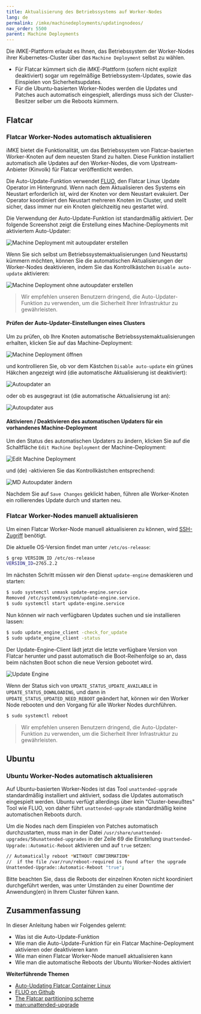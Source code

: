 ```yaml
---
title: Aktualisierung des Betriebssystems auf Worker-Nodes
lang: de
permalink: /imke/machinedeployments/updatingnodeos/
nav_order: 5500
parent: Machine Deployments
---
```


Die iMKE-Plattform erlaubt es Ihnen, das Betriebssystem der Worker-Nodes ihrer Kubernetes-Cluster über das `Machine Deployment` selbst zu wählen.

* Für Flatcar kümmert sich die iMKE-Plattform (sofern nicht explizit deaktiviert) sogar um regelmäßige Betriebssystem-Updates, sowie das Einspielen von Sicherheitsupdates.
* Für die Ubuntu-basierten Worker-Nodes werden die Updates und Patches auch automatisch eingespielt, allerdings muss sich der Cluster-Besitzer selber um die Reboots kümmern.

## Flatcar

### Flatcar Worker-Nodes automatisch aktualisieren

iMKE bietet die Funktionalität, um das Betriebssystem von Flatcar-basierten Worker-Knoten auf dem neuesten Stand zu halten.
Diese Funktion installiert automatisch alle Updates auf den Worker-Nodes, die vom Upstream-Anbieter (Kinvolk) für Flatcar veröffentlicht werden.

Die Auto-Update-Funktion verwendet [FLUO](https://github.com/kinvolk/flatcar-linux-update-operator), den Flatcar Linux Update Operator im Hintergrund.
Wenn nach dem Aktualisieren des Systems ein Neustart erforderlich ist, wird der Knoten vor dem Neustart evakuiert. Der Operator koordiniert den Neustart
mehreren Knoten im Cluster, und stellt sicher, dass immer nur ein Knoten gleichzeitig neu gestartet wird.

Die Verwendung der Auto-Update-Funktion ist standardmäßig aktiviert. Der folgende Screenshot zeigt die Erstellung eines Machine-Deployments mit aktiviertem Auto-Updater:

![Machine Deployment mit autoupdater erstellen](autoupdate_flatcar.png)

Wenn Sie sich selbst um Betriebssystemaktualisierungen (und Neustarts) kümmern möchten, können Sie die automatischen Aktualisierungen der Worker-Nodes deaktivieren, indem Sie das Kontrollkästchen `Disable auto-update` aktivieren:

![Machine Deployment ohne autoupdater erstellen](autoupdate_flatcar_disable.png)

> Wir empfehlen unseren Benutzern dringend, die Auto-Updater-Funktion zu verwenden, um die Sicherheit Ihrer Infrastruktur zu gewährleisten.

#### Prüfen der Auto-Updater-Einstellungen eines Clusters

Um zu prüfen, ob Ihre Knoten automatische Betriebssystemaktualisierungen erhalten, klicken Sie auf das Machine-Deployment:

![Machine Deployment öffnen](autoupdate_open_md.png)

und kontrollieren Sie, ob vor dem Kästchen `Disable auto-update` ein grünes Häkchen angezeigt wird (die automatische Aktualisierung ist deaktiviert):

![Autoupdater an](autoupdate_enabled.png)

oder ob es ausgegraut ist (die automatische Aktualisierung ist an):

![Autoupdater aus](autoupdate_disabled.png)

#### Aktivieren / Deaktivieren des automatischen Updaters für ein vorhandenes Machine-Deployment

Um den Status des automatischen Updaters zu ändern, klicken Sie auf die Schaltfläche `Edit Machine Deployment` der Machine-Deployment:

![Edit Machine Deployment](autoupdate_edit_md.png)

und (de) -aktivieren Sie das Kontrollkästchen entsprechend:

![MD Autoupdater ändern](autoupdate_flatcar_modify.png)

Nachdem Sie auf `Save Changes` geklickt haben, führen alle Worker-Knoten ein rollierendes Update durch und starten neu.

### Flatcar Worker-Nodes manuell aktualisieren

Um einen Flatcar Worker-Node manuell aktualisieren zu können, wird [SSH-Zugriff](/imke/machinedeployments/add_ssh_key/) benötigt.

Die aktuelle OS-Version findet man unter `/etc/os-release`:

```bash
$ grep VERSION_ID /etc/os-release
VERSION_ID=2765.2.2
```

Im nächsten Schritt müssen wir den Dienst `update-engine` demaskieren und starten:

```bash
$ sudo systemctl unmask update-engine.service
Removed /etc/systemd/system/update-engine.service.
$ sudo systemctl start update-engine.service
```

Nun können wir nach verfügbaren Updates suchen und sie installieren lassen:

```bash
$ sudo update_engine_client -check_for_update
$ sudo update_engine_client -status
```

Der Update-Engine-Client lädt jetzt die letzte verfügbare Version von Flatcar herunter und passt
automatisch die Boot-Reihenfolge so an, dass beim nächsten Boot schon die neue Version gebootet wird.

![Update Engine](fc_update_engine.gif)

Wenn der Status sich von `UPDATE_STATUS_UPDATE_AVAILABLE` in `UPDATE_STATUS_DOWNLOADING`,
und dann in `UPDATE_STATUS_UPDATED_NEED_REBOOT` geändert hat, können wir den Worker Node rebooten
und den Vorgang für alle Worker Nodes durchführen.

````bash
$ sudo systemctl reboot
````

> Wir empfehlen unseren Benutzern dringend, die Auto-Updater-Funktion zu verwenden, um die Sicherheit Ihrer Infrastruktur zu gewährleisten.

## Ubuntu

### Ubuntu Worker-Nodes automatisch aktualisieren

Auf Ubuntu-basierten Worker-Nodes ist das Tool `unattended-upgrade` standardmäßig installiert und aktiviert,
sodass die Updates automatisch eingespielt werden. Ubuntu verfügt allerdings über kein "Cluster-bewußtes"
Tool wie FLUO, von daher führt `unattended-upgrade` standardmäßig keine automatischen Reboots durch.

Um die Nodes nach dem Einspielen von Patches automatisch durchzustarten, muss man in der Datei
`/usr/share/unattended-upgrades/50unattended-upgrades` in der Zeile 69 die Einstellung
`Unattended-Upgrade::Automatic-Reboot` aktivieren und auf `true` setzen:

```bash
// Automatically reboot *WITHOUT CONFIRMATION*
//  if the file /var/run/reboot-required is found after the upgrade
Unattended-Upgrade::Automatic-Reboot "true";
```

Bitte beachten Sie, dass die Reboots der einzelnen Knoten nicht koordiniert durchgeführt werden,
was unter Umständen zu einer Downtime der Anwendung(en) in Ihrem Cluster führen kann.

## Zusammenfassung

In dieser Anleitung haben wir Folgendes gelernt:

* Was ist die Auto-Update-Funktion
* Wie man die Auto-Update-Funktion für ein Flatcar Machine-Deployment aktivieren oder deaktivieren kann
* Wie man einen Flatcar Worker-Node manuell aktualisieren kann
* Wie man die automatische Reboots der Ubuntu Worker-Nodes aktiviert

**Weiterführende Themen**

* [Auto-Updating Flatcar Container Linux](https://kinvolk.io/docs/lokomotive/git-main/how-to-guides/auto-update-flatcar/)
* [FLUO on Github](https://github.com/kinvolk/flatcar-linux-update-operator)
* [The Flatcar partitioning scheme](https://kinvolk.io/docs/flatcar-container-linux/latest/reference/developer-guides/sdk-disk-partitions/)
* [man:unattended-upgrade](http://manpages.ubuntu.com/manpages/bionic/man8/unattended-upgrade.8.html)
